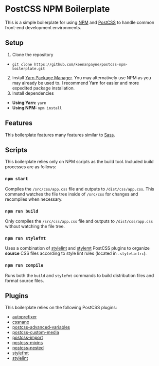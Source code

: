 # PostCSS NPM Boilerplate

This is a simple boilerplate for using [NPM](https://www.npmjs.com/) and [PostCSS](http://postcss.org/) to handle common front-end development environments.

## Setup

1. Clone the repository
 * `git clone https://github.com/keenanpayne/postcss-npm-boilerplate.git`
2. Install [Yarn Package Manager](https://yarnpkg.com/en/docs/install). You may alternatively use NPM as you may already be used to. I recommend Yarn for easier and more expedited package installation.
3. Install dependencies
 * **Using Yarn:** `yarn`
 * **Using NPM:** `npm install`

## Features

This boilerplate features many features similar to [Sass](http://sass-lang.com/).

## Scripts

This boilerplate relies only on NPM scripts as the build tool. Included build processes are as follows:

### `npm start`

Compiles the `/src/css/app.css` file and outputs to `/dist/css/app.css`. This command watches the file tree inside of `/src/css` for changes and recompiles when necessary.

### `npm run build`

Only compiles the `/src/css/app.css` file and outputs to `/dist/css/app.css` without watching the file tree.

### `npm run stylefmt`

Uses a combination of [stylelint](http://stylelint.io/) and [stylemt](https://github.com/morishitter/stylefmt) PostCSS plugins to organize **source** CSS files according to style lint rules (located in `.stylelintrc`).

### `npm run compile`

Runs both the `build` and `stylefmt` commands to build distribution files and format source files.

## Plugins

This boilerplate relies on the following PostCSS plugins:

- [autoprefixer](https://github.com/postcss/autoprefixer)
- [cssnano](http://cssnano.co/)
- [postcss-advanced-variables](https://github.com/jonathantneal/postcss-advanced-variables)
- [postcss-custom-media](https://github.com/postcss/postcss-custom-media)
- [postcss-import](https://github.com/postcss/postcss-import)
- [postcss-mixins](https://github.com/postcss/postcss-mixins)
- [postcss-nested](https://github.com/postcss/postcss-nested)
- [stylefmt](https://github.com/morishitter/stylefmt)
- [stylelint](http://stylelint.io/)

